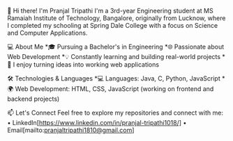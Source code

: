 👋 Hi there! I'm Pranjal Tripathi
I'm a 3rd-year Engineering student at MS Ramaiah Institute of Technology, Bangalore, originally from Lucknow, where I completed my schooling at Spring Dale College with a focus on Science and Computer Applications.

💻 About Me
*🎓 Pursuing a Bachelor's in Engineering
*🌐 Passionate about Web Development
*💡 Constantly learning and building real-world projects
*🔧 I enjoy turning ideas into working web applications

🛠️ Technologies & Languages
*💻 Languages: Java, C, Python, JavaScript
*🌍 Web Development: HTML, CSS, JavaScript (working on frontend and backend projects)

📫 Let's Connect
Feel free to explore my repositories and connect with me:
 • LinkedIn[https://www.linkedin.com/in/pranjal-tripathi1018/] • Email[mailto:pranjaltripathi1810@gmail.com]
